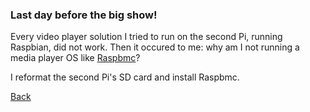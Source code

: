 ### Last day before the big show!

Every video player solution I tried to run on the second Pi, running Raspbian, did not work.
Then it occured to me: why am I not running a media player OS like [Raspbmc](http://wiki.xbmc.org/?title=Raspbmc)?

I reformat the second Pi's SD card and install Raspbmc.

[Back](8.md)
